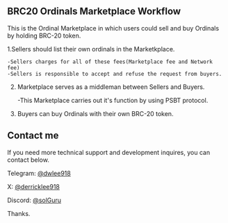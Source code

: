 ## BRC20 Ordinals Marketplace Workflow

This is the Ordinal Marketplace in which users could sell and buy Ordinals by holding BRC-20 token.

1.Sellers should list their own ordinals in the Marketkplace.

    -Sellers charges for all of these fees(Marketplace fee and Network fee)
    -Sellers is responsible to accept and refuse the request from buyers.

2. Marketplace serves as a middleman between Sellers and Buyers.

   -This Marketplace carries out it's function by using PSBT protocol.

3. Buyers can buy Ordinals with their own BRC-20 token.

## Contact me
If you need more technical support and development inquires, you can contact below.

Telegram: [@dwlee918](https://t.me/@dwlee918)

X: [@derricklee918](https://x.com/derricklee918)

Discord: [@solGuru](https://discordapp.com/users/352387576017190913)

Thanks.
